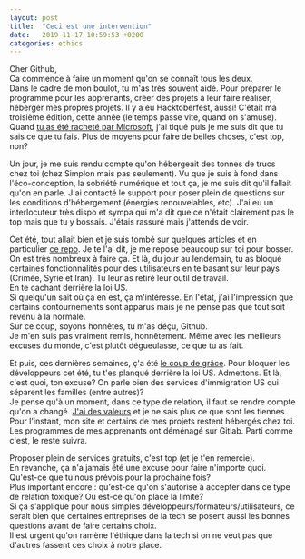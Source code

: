 ```yaml
---
layout: post
title:  "Ceci est une intervention"
date:   2019-11-17 10:59:53 +0200
categories: ethics
---
```

Cher Github,  
Ca commence à faire un moment qu'on se connaît tous les deux.  
Dans le cadre de mon boulot, tu m'as très souvent aidé. Pour préparer le programme pour les apprenants, créer des projets à leur faire réaliser, héberger mes propres projets. Il y a eu Hacktoberfest, aussi! C'était ma troisième édition, cette année (le temps passe vite, quand on s'amuse).  
Quand [tu as été racheté par Microsoft](https://ldevernay.github.io/opinion/2018/06/07/microsoft-github.html), j'ai tiqué puis je me suis dit que tu sais ce que tu fais. Plus de moyens pour faire de belles choses, c'est top, non?  
    
Un jour, je me suis rendu compte qu'on hébergeait des tonnes de trucs chez toi (chez Simplon mais pas seulement). Vu que je suis à fond dans l'éco-conception, la sobriété numérique et tout ça, je me suis dit qu'il fallait qu'on en parle. J'ai contacté le support pour poser plein de questions sur les conditions d'hébergement (énergies renouvelables, etc). J'ai eu un interlocuteur très dispo et sympa qui m'a dit que ce n'était clairement pas le top mais que tu y bossais. J'étais rassuré mais j'attends de voir.   
  
Cet été, tout allait bien et je suis tombé sur quelques articles et en particulier [ce repo](https://github.com/1995parham/github-do-not-ban-us/). Je te l'ai dit, je me repose beaucoup sur toi pour bosser. On est très nombreux à faire ça. Et là, du jour au lendemain, tu as bloqué certaines fonctionnalités pour des utilisateurs en te basant sur leur pays (Crimée, Syrie et Iran).
Tu leur as retiré leur outil de travail.  
En te cachant derrière la loi US.  
Si quelqu'un sait où ça en est, ça m'intéresse. En l'état, j'ai l'impression que certains contournements sont apparus mais je ne pense pas que tout soit revenu à la normale.  
Sur ce coup, soyons honnêtes, tu m'as déçu, Github.   
Je m'en suis pas vraiment remis, honnêtement. Même avec les meilleurs excuses du monde, c'est plutôt dégueulasse, ce que tu as fait.   
   
Et puis, ces dernières semaines, ç'a été [le coup de grâce](https://www.businessinsider.fr/us/github-employees-ice-contracts-protest-microsoft-2019-11). Pour bloquer les développeurs cet été, tu t'es planqué derrière la loi US. Admettons. Et là, c'est quoi, ton excuse? On parle bien des services d'immigration US qui séparent les familles (entre autres)?   
Je pense qu'à un moment, dans ce type de relation, il faut se rendre compte qu'on a changé. [J'ai des valeurs](https://ldevernay.github.io/green/2019/09/03/valeurs.html) et je ne sais plus ce que sont les tiennes.  
Pour l'instant, mon site et certains de mes projets restent hébergés chez toi. Les programmes de mes apprenants ont déménagé sur Gitlab. Parti comme c'est, le reste suivra.   
   
Proposer plein de services gratuits, c'est top (et je t'en remercie).  
En revanche, ça n'a jamais été une excuse pour faire n'importe quoi.  
Qu'est-ce que tu nous prévois pour la prochaine fois?  
Plus important encore : qu'est-ce qu'on s'autorise à accepter dans ce type de relation toxique? Où est-ce qu'on place la limite?  
Si ça s'applique pour nous simples développeurs/formateurs/utilisateurs, ce serait bien que certaines entreprises de la tech se posent aussi les bonnes questions avant de faire certains choix.  
Il est urgent qu'on ramène l'éthique dans la tech si on ne veut pas que d'autres fassent ces choix à notre place.  